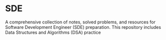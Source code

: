 # SDE
A comprehensive collection of notes, solved problems, and resources for Software Development Engineer (SDE) preparation. This repository includes Data Structures and Algorithms (DSA) practice
